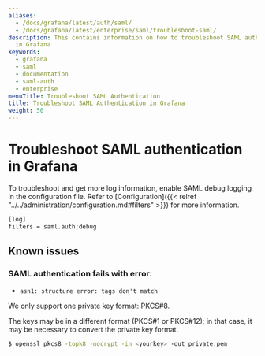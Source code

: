 ```yaml
---
aliases:
  - /docs/grafana/latest/auth/saml/
  - /docs/grafana/latest/enterprise/saml/troubleshoot-saml/
description: This contains information on how to troubleshoot SAML authentication
  in Grafana
keywords:
  - grafana
  - saml
  - documentation
  - saml-auth
  - enterprise
menuTitle: Troubleshoot SAML Authentication
title: Troubleshoot SAML Authentication in Grafana
weight: 50
---
```


# Troubleshoot SAML authentication in Grafana

To troubleshoot and get more log information, enable SAML debug logging in the configuration file. Refer to [Configuration]({{< relref "../../administration/configuration.md#filters" >}}) for more information.

```bash
[log]
filters = saml.auth:debug
```

## Known issues

### SAML authentication fails with error:

- `asn1: structure error: tags don't match`

We only support one private key format: PKCS#8.

The keys may be in a different format (PKCS#1 or PKCS#12); in that case, it may be necessary to convert the private key format.

```bash
$ openssl pkcs8 -topk8 -nocrypt -in <yourkey> -out private.pem
```
